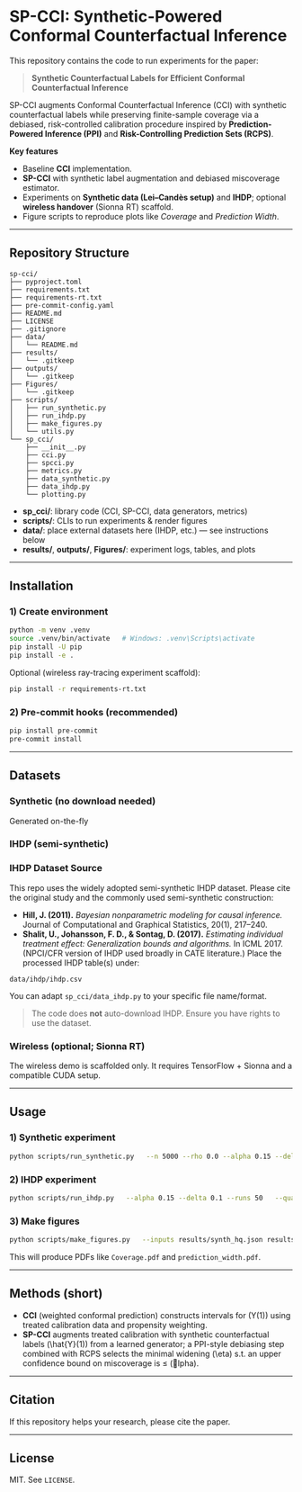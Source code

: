 # SP-CCI: Synthetic-Powered Conformal Counterfactual Inference

This repository contains the code to run experiments for the paper:

> **Synthetic Counterfactual Labels for Efficient Conformal Counterfactual Inference**

SP-CCI augments Conformal Counterfactual Inference (CCI) with synthetic counterfactual labels while preserving finite-sample coverage via a debiased, risk-controlled calibration procedure inspired by **Prediction-Powered Inference (PPI)** and **Risk-Controlling Prediction Sets (RCPS)**.

**Key features**
- Baseline **CCI** implementation.
- **SP-CCI** with synthetic label augmentation and debiased miscoverage estimator.
- Experiments on **Synthetic data (Lei–Candès setup)** and **IHDP**; optional **wireless handover** (Sionna RT) scaffold.
- Figure scripts to reproduce plots like *Coverage* and *Prediction Width*.


---

## Repository Structure

```
sp-cci/
├── pyproject.toml
├── requirements.txt
├── requirements-rt.txt
├── pre-commit-config.yaml
├── README.md
├── LICENSE
├── .gitignore
├── data/
│   └── README.md
├── results/
│   └── .gitkeep
├── outputs/
│   └── .gitkeep
├── Figures/
│   └── .gitkeep
├── scripts/
│   ├── run_synthetic.py
│   ├── run_ihdp.py
│   ├── make_figures.py
│   └── utils.py
└── sp_cci/
    ├── __init__.py
    ├── cci.py
    ├── spcci.py
    ├── metrics.py
    ├── data_synthetic.py
    ├── data_ihdp.py
    └── plotting.py
```

- **sp_cci/**: library code (CCI, SP-CCI, data generators, metrics)
- **scripts/**: CLIs to run experiments & render figures
- **data/**: place external datasets here (IHDP, etc.) — see instructions below
- **results/**, **outputs/**, **Figures/**: experiment logs, tables, and plots

---

## Installation

### 1) Create environment
```bash
python -m venv .venv
source .venv/bin/activate   # Windows: .venv\Scripts\activate
pip install -U pip
pip install -e .
```

Optional (wireless ray-tracing experiment scaffold):
```bash
pip install -r requirements-rt.txt
```

### 2) Pre-commit hooks (recommended)
```bash
pip install pre-commit
pre-commit install
```

---

## Datasets

### Synthetic (no download needed)
Generated on-the-fly

### IHDP (semi-synthetic)

### IHDP Dataset Source

This repo uses the widely adopted semi-synthetic IHDP dataset. Please cite the original study and the commonly used semi-synthetic construction:

- **Hill, J. (2011).** *Bayesian nonparametric modeling for causal inference.* Journal of Computational and Graphical Statistics, 20(1), 217–240.
- **Shalit, U., Johansson, F. D., & Sontag, D. (2017).** *Estimating individual treatment effect: Generalization bounds and algorithms.* In ICML 2017. (NPCI/CFR version of IHDP used broadly in CATE literature.)
Place the processed IHDP table(s) under:
```
data/ihdp/ihdp.csv
```
You can adapt `sp_cci/data_ihdp.py` to your specific file name/format.

> The code does **not** auto-download IHDP. Ensure you have rights to use the dataset.

### Wireless (optional; Sionna RT)
The wireless demo is scaffolded only. It requires TensorFlow + Sionna and a compatible CUDA setup.

---

## Usage

### 1) Synthetic experiment
```bash
python scripts/run_synthetic.py   --n 5000 --rho 0.0 --alpha 0.15 --delta 0.1   --runs 50 --quality HQ   --out results/synth_hq.json
```

### 2) IHDP experiment
```bash
python scripts/run_ihdp.py   --alpha 0.15 --delta 0.1 --runs 50   --quality MQ   --ihdp-path data/ihdp/ihdp.csv   --out results/ihdp_mq.json
```

### 3) Make figures
```bash
python scripts/make_figures.py   --inputs results/synth_hq.json results/ihdp_mq.json   --outdir Figures
```
This will produce PDFs like `Coverage.pdf` and `prediction_width.pdf`.

---

## Methods (short)

- **CCI** (weighted conformal prediction) constructs intervals for \(Y(1)\) using treated calibration data and propensity weighting.
- **SP-CCI** augments treated calibration with synthetic counterfactual labels \(\hat{Y}(1)\) from a learned generator; a PPI-style debiasing step combined with RCPS selects the minimal widening \(\eta\) s.t. an upper confidence bound on miscoverage is ≤ \(lpha\).


---

## Citation

If this repository helps your research, please cite the paper.

---

## License

MIT. See `LICENSE`.
